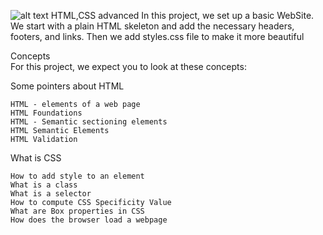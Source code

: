 ![alt text](https://uploads-ssl.webflow.com/6105315644a26f77912a1ada/63eea844ae4e3022154e2878_Holberton.png)
HTML,CSS advanced
In this project, we set up a basic WebSite. We start with a plain HTML skeleton and add the necessary headers, footers, and links. Then we add styles.css file to make it more beautiful

Concepts  
For this project, we expect you to look at these concepts:

Some pointers about HTML

    HTML - elements of a web page
    HTML Foundations
    HTML - Semantic sectioning elements
    HTML Semantic Elements
    HTML Validation


What is CSS

    How to add style to an element
    What is a class
    What is a selector
    How to compute CSS Specificity Value
    What are Box properties in CSS
    How does the browser load a webpage
